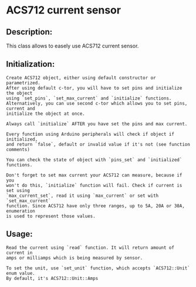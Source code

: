 # ACS712 current sensor

## Description:
This class allows to easely use ACS712 current sensor.
    
## Initialization:
    Create ACS712 object, either using default constructor or parametrized.
    After using default c-tor, you will have to set pins and initialize the object
    using `set_pins`, `set_max_current` and `initialize` functions.
    Alternatively, you can use second c-tor which allows you to set pins, current and 
    initialize the object at once.

    Always call `initialize` AFTER you have set the pins and max current.

    Every function using Arduino peripherals will check if object if initialized,
    and return `false`, default or invalid value if it's not (see function comments)

    You can check the state of object with `pins_set` and `initialized`
    functions.

    Don't forget to set max current your ACS712 can measure, because if you
    won't do this, `initialize` function will fail. Check if current is set using
    `max_current_set`, read it using `max_current` or set with `set_max_current`
    function. Since ACS712 have only three ranges, up to 5A, 20A or 30A, enumeration
    is used to represent those values.

## Usage:
    Read the current using `read` function. It will return amount of current in
    amps or milliamps which is being measured by sensor.

    To set the unit, use `set_unit` function, which accepts `ACS712::Unit` enum value.
    By default, it's ACS712::Unit::Amps